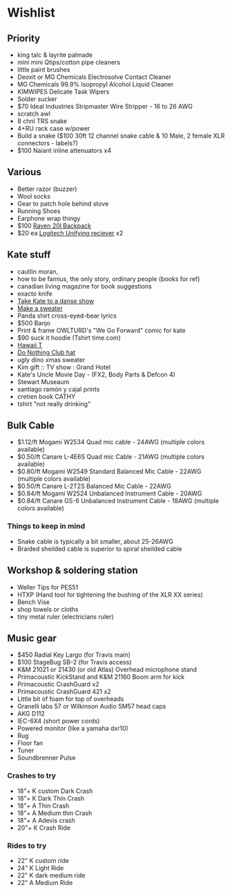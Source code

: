 # Wishlist

## Priority

- king talc & layrite palmade
- mini mini Qtips/cotton pipe cleaners
- little paint brushes
- Deoxit or MG Chemicals Electrosolve Contact Cleaner
- MG Chemicals 99.9% Isopropyl Alcohol Liquid Cleaner
- KIMWIPES Delicate Task Wipers
- Solder sucker
- $70 Ideal Industries Stripmaster Wire Stripper - 16 to 26 AWG
- scratch awl
- 8 chnl TRS snake
- 4+RU rack case w/power
- Build a snake ($100 30ft 12 channel snake cable & 10 Male, 2 female XLR connectors - labels?)
- $100 Naiant inline attenuators x4

## Various

- Better razor (buzzer)
- Wool socks
- Gear to patch hole behind stove
- Running Shoes
- Earphone wrap thingy
- $100 [Raven 20l Backpack](https://www.fjallraven.com/raven-20l)
- $20 ea [Logitech Unifying reciever](https://www.amazon.ca/Logitech-910-005235-USB-Unifying-Receiver/dp/B072JW9LT8/) x2

## Kate stuff

- cautlin moran, 
- how to be famius, the only story, ordinary people (books for ref)
- canadian living magazine for book suggestions
- exacto knife
- [Take Kate to a danse show](https://www.quebecdanse.org/)
- [Make a sweater](https://www.entripy.com/)
- Panda shirt cross-eyed-bear lyrics
- $500 Banjo
- Print & frame OWLTURD's "We Go Forward" comic for kate
- $90 suck it hoodie (Tshirt time.com)
- [Hawaii T](http://fresh-tops.com/hawaii-white-t-shirt/)
- [Do Nothing Club hat](http://fresh-tops.com/do-nothing-white-hat/)
- ugly dino xmas sweater
- Kim gift :: TV show : Grand Hotel
- Kate's Uncle Movie Day - (FX2, Body Parts & Defcon 4)
- Stewart Museaum
- santiago ramón y cajal prints
- cretien book CATHY
- tshirt "not really drinking"

## Bulk Cable

- $1.12/ft Mogami W2534 Quad mic cable - 24AWG (multiple colors available)
- $0.50/ft Canare L-4E6S Quad mic Cable - 21AWG (multiple colors available)
- $0.80/ft Mogami W2549 Standard Balanced Mic Cable - 22AWG (multiple colors available)
- $0.50/ft Canare L-2T2S Balanced Mic Cable - 22AWG
- $0.84/ft Mogami W2524 Unbalanced Instrument Cable - 20AWG
- $0.84/ft Canare GS-6 Unbalanced Instrument Cable - 18AWG (multiple colors available)

### Things to keep in mind

- Snake cable is typically a bit smaller, about 25-26AWG
- Braided sheilded cable is superior to spiral sheilded cable

## Workshop & soldering station

- Weller Tips for PES51
- HTXP (Hand tool for tightening the bushing of the XLR XX series)
- Bench Vise
- shop towels or cloths
- tiny metal ruler (electricians ruler)

## Music gear

- $450 Radial Key Largo (for Travis main)
- $100 StageBug SB-2 (for Travis access)
- K&M 21021 or 21430 (or old Atlas) Overhead microphone stand
- Primacoustic KickStand and K&M 21160 Boom arm for kick
- Primacoustic CrashGuard x2
- Primacoustic CrashGuard 421 x2
- Little bit of foam for top of overheads
- Granelli labs 57 or Wilkinson Audio SM57 head caps
- AKG D112
- IEC-6X4 (short power cords)
- Powered monitor (like a yamaha dxr10)
- Rug
- Floor fan
- Tuner
- Soundbrenner Pulse

### Crashes to try

- 18"+ K custom Dark Crash
- 18"+ K Dark Thin Crash
- 18"+ A Thin Crash
- 18"+ A Medium thin Crash
- 18"+ A Adevis crash
- 20"+ K Crash Ride

### Rides to try

- 22" K custom ride
- 24" K Light Ride
- 22" K dark medium ride
- 22" A Medium Ride
